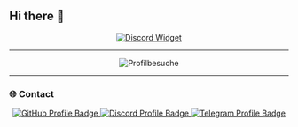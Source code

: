## Hi there 👋

<p align="center">
    <a href="https://discord.com/users/933785709762973756"> 
        <img align="center" src="https://discord.c99.nl/widget/theme-1/1222227925651165368.png" alt="Discord Widget" />
    </a>
</p>

---

<p align="center">
  <img src="https://komarev.com/ghpvc/?username=kadim18" alt="Profilbesuche" />
</p>

---

### 🌐 Contact
<p align="center">
  <a href="https://github.com/kadim18">
    <img src="https://img.shields.io/badge/-GitHub-181717?style=plastic&logo=github&logoColor=white" alt="GitHub Profile Badge" />
  </a>
  <a href="https://discord.com/users/933785709762973756">
    <img src="https://img.shields.io/badge/-Discord-5865F2?style=plastic&logo=discord&logoColor=white" alt="Discord Profile Badge" />
  </a>
  <a href="https://t.me/wockstarc">
    <img src="https://img.shields.io/badge/-Telegram-2CA5E0?style=plastic&logo=telegram&logoColor=white" alt="Telegram Profile Badge" />
  </a>
</p>

